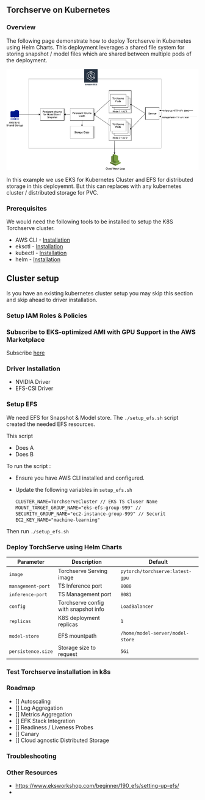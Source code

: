 
## Torchserve on Kubernetes

### Overview

The following page demonstrate how to deploy Torchserve in Kubernetes using Helm Charts. This deployment leverages a shared file system for storing snapshot / model files which are shared between multiple pods of the deployment.

![EKS Overview](overview.png)

In this example we use EKS for Kubernetes Cluster and EFS for distributed storage in this deployemnt. But this can replaces with any kubernetes cluster / distributed storage for PVC.

### Prerequisites

We would need the following tools to be installed to setup the K8S Torchserve cluster.

* AWS CLI - [Installation](https://docs.aws.amazon.com/cli/latest/userguide/install-cliv2-linux.html)
* eksctl - [Installation](https://docs.aws.amazon.com/eks/latest/userguide/getting-started-eksctl.html)
* kubectl - [Installation](https://kubernetes.io/docs/tasks/tools/install-kubectl/)
* helm - [Installation](https://helm.sh/docs/intro/install/)


## Cluster setup

Is you have an existing kubernetes cluster setup you may skip this section and skip ahead to driver installation.

### Setup IAM Roles & Policies

### Subscribe to EKS-optimized AMI with GPU Support in the AWS Marketplace

Subscribe [here](https://aws.amazon.com/marketplace/pp/B07GRHFXGM)

### Driver Installation


* NVIDIA Driver
* EFS-CSI Driver

### Setup EFS 

We need EFS for Snapshot & Model store. The `./setup_efs.sh` script created the needed EFS resources. 

This script 
* Does A
* Does B

To run the script : 


* Ensure you have AWS CLI installed and configured.
* Update the following variables in `setup_efs.sh`

    ```
    CLUSTER_NAME=TorchserveCluster // EKS TS Cluser Name
    MOUNT_TARGET_GROUP_NAME="eks-efs-group-999" // 
    SECURITY_GROUP_NAME="ec2-instance-group-999" // Securit
    EC2_KEY_NAME="machine-learning"
    ```

Then run `./setup_efs.sh`


### Deploy TorchServe using Helm Charts


| Parameter | Description | Default |
|-----------|-------------|---------|
| `image` | Torchserve Serving image | `pytorch/torchserve:latest-gpu` |
| `management-port` | TS Inference port | `8080` |
| `inference-port` | TS Management port | `8081` |
| `config` | Torchserve config with snapshot info  | `LoadBalancer` |
| `replicas`| K8S deployment replicas | `1` |
| `model-store`| EFS mountpath | `/home/model-server/model-store` |
| `persistence.size`| Storage size to request | `5Gi` |


### Test Torchserve installation in k8s

### Roadmap
* [] Autoscaling
* [] Log Aggregation
* [] Metrics Aggregation
* [] EFK Stack Integration
* [] Readiness / Liveness Probes
* [] Canary
* [] Cloud agnostic Distributed Storage

### Troubleshooting

### Other Resources

* https://www.eksworkshop.com/beginner/190_efs/setting-up-efs/
* 
